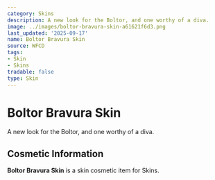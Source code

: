 ```yaml
---
category: Skins
description: A new look for the Boltor, and one worthy of a diva.
image: ../images/boltor-bravura-skin-a61621f6d3.png
last_updated: '2025-09-17'
name: Boltor Bravura Skin
source: WFCD
tags:
- Skin
- Skins
tradable: false
type: Skin
---
```


# Boltor Bravura Skin

A new look for the Boltor, and one worthy of a diva.

## Cosmetic Information

**Boltor Bravura Skin** is a skin cosmetic item for Skins.

